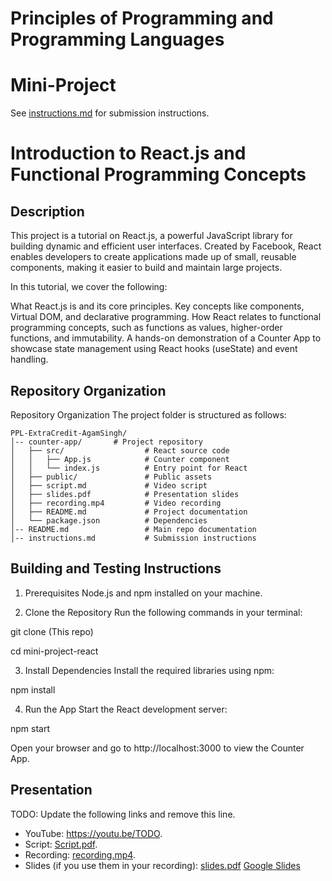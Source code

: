 # Principles of Programming and Programming Languages
# Mini-Project

See [instructions.md](instructions.md) for submission instructions.

# Introduction to React.js and Functional Programming Concepts

## Description

This project is a tutorial on React.js, a powerful JavaScript library for building dynamic and efficient user interfaces. Created by Facebook, React enables developers to create applications made up of small, reusable components, making it easier to build and maintain large projects.

In this tutorial, we cover the following:

What React.js is and its core principles.
Key concepts like components, Virtual DOM, and declarative programming.
How React relates to functional programming concepts, such as functions as values, higher-order functions, and immutability.
A hands-on demonstration of a Counter App to showcase state management using React hooks (useState) and event handling.

## Repository Organization

Repository Organization
The project folder is structured as follows:
```
PPL-ExtraCredit-AgamSingh/
│-- counter-app/       # Project repository
│   ├── src/                  # React source code
│   │   ├── App.js            # Counter component
│   │   └── index.js          # Entry point for React
│   ├── public/               # Public assets
│   ├── script.md             # Video script
│   ├── slides.pdf            # Presentation slides
│   ├── recording.mp4         # Video recording
│   ├── README.md             # Project documentation
│   └── package.json          # Dependencies
│-- README.md                 # Main repo documentation
│-- instructions.md           # Submission instructions
```
## Building and Testing Instructions

1. Prerequisites
Node.js and npm installed on your machine.

2. Clone the Repository
Run the following commands in your terminal:

git clone (This repo)

cd mini-project-react

3. Install Dependencies
Install the required libraries using npm:

npm install

4. Run the App
Start the React development server:

npm start

Open your browser and go to http://localhost:3000 to view the Counter App.

## Presentation

TODO: Update the following links and remove this line.

- YouTube: https://youtu.be/TODO.
- Script: [Script.pdf](ScriptReactPPL.pdf).
- Recording: [recording.mp4](recording.mp4).
- Slides (if you use them in your recording): [slides.pdf](ReactFrameworkPPLPresentation.pdf) [Google Slides](https://docs.google.com/presentation/d/1Lbtc1pB8phr1q4jjMhJVPPBCtsl5mzA-bD9pfFdY7as/edit?usp=sharing)
